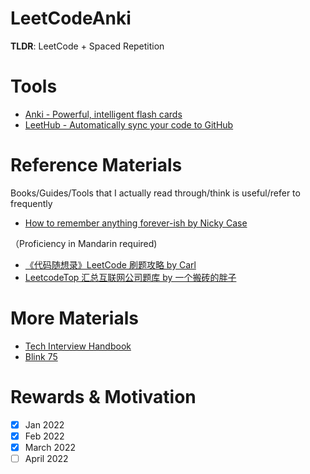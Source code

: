 # LeetCodeAnki
**TLDR**: LeetCode + Spaced Repetition

# Tools
- [Anki - Powerful, intelligent flash cards](https://apps.ankiweb.net/)
- [LeetHub - Automatically sync your code to GitHub](https://github.com/QasimWani/LeetHub)

# Reference Materials
Books/Guides/Tools that I actually read through/think is useful/refer to frequently

- [How to remember anything forever-ish by Nicky Case](https://ncase.me/remember/)

（Proficiency in Mandarin required)
- [《代码随想录》LeetCode 刷题攻略 by Carl](https://github.com/youngyangyang04/leetcode-master)
- [LeetcodeTop 汇总互联网公司题库 by 一个搬砖的胖子](https://codetop.cc/home)
# More Materials
- [Tech Interview Handbook](https://github.com/yangshun/tech-interview-handbook)
- [Blink 75](https://techinterviewhandbook.org/best-practice-questions/)

# Rewards & Motivation
- [x] Jan 2022
- [x] Feb 2022
- [x] March 2022
- [ ] April 2022

